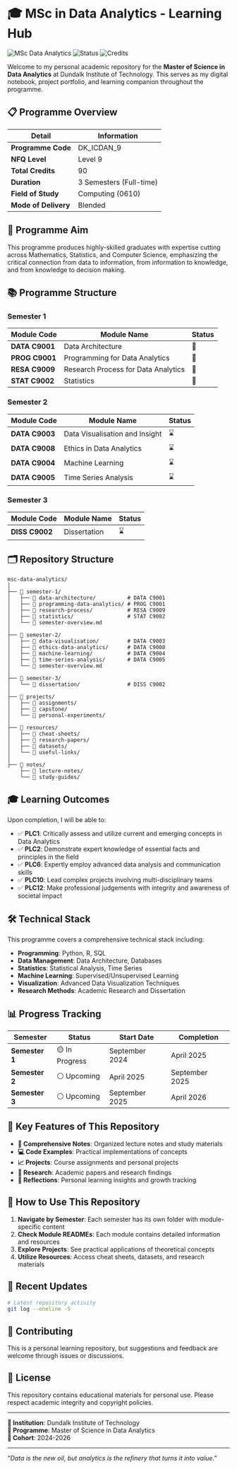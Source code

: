 # 🎓 MSc in Data Analytics - Learning Hub

![MSc Data Analytics](https://img.shields.io/badge/Level-NFQ%209-important)
![Status](https://img.shields.io/badge/Status-In%20Progress-blue)
![Credits](https://img.shields.io/badge/Credits-90-success)

Welcome to my personal academic repository for the **Master of Science in Data Analytics** at Dundalk Institute of Technology. This serves as my digital notebook, project portfolio, and learning companion throughout the programme.

## 📋 Programme Overview

| **Detail** | **Information** |
|------------|-----------------|
| **Programme Code** | DK_ICDAN_9 |
| **NFQ Level** | Level 9 |
| **Total Credits** | 90 |
| **Duration** | 3 Semesters (Full-time) |
| **Field of Study** | Computing (0610) |
| **Mode of Delivery** | Blended |

## 🎯 Programme Aim
This programme produces highly-skilled graduates with expertise cutting across Mathematics, Statistics, and Computer Science, emphasizing the critical connection from data to information, from information to knowledge, and from knowledge to decision making.

## 📚 Programme Structure

### Semester 1
| Module Code | Module Name | Status |
|-------------|-------------|---------|
| **DATA C9001** | Data Architecture | 📝 |
| **PROG C9001** | Programming for Data Analytics | 📝 |
| **RESA C9009** | Research Process for Data Analytics | 📝 |
| **STAT C9002** | Statistics | 📝 |

### Semester 2
| Module Code | Module Name | Status |
|-------------|-------------|---------|
| **DATA C9003** | Data Visualisation and Insight | ⌛ |
| **DATA C9008** | Ethics in Data Analytics | ⌛ |
| **DATA C9004** | Machine Learning | ⌛ |
| **DATA C9005** | Time Series Analysis | ⌛ |

### Semester 3
| Module Code | Module Name | Status |
|-------------|-------------|---------|
| **DISS C9002** | Dissertation | ⌛ |

## 🗂️ Repository Structure

```
msc-data-analytics/
│
├── 📁 semester-1/
│   ├── 📁 data-architecture/          # DATA C9001
│   ├── 📁 programming-data-analytics/ # PROG C9001
│   ├── 📁 research-process/           # RESA C9009
│   ├── 📁 statistics/                 # STAT C9002
│   └── 📄 semester-overview.md
│
├── 📁 semester-2/
│   ├── 📁 data-visualisation/         # DATA C9003
│   ├── 📁 ethics-data-analytics/      # DATA C9008
│   ├── 📁 machine-learning/           # DATA C9004
│   ├── 📁 time-series-analysis/       # DATA C9005
│   └── 📄 semester-overview.md
│
├── 📁 semester-3/
│   └── 📁 dissertation/               # DISS C9002
│
├── 📁 projects/
│   ├── 📁 assignments/
│   ├── 📁 capstone/
│   └── 📁 personal-experiments/
│
├── 📁 resources/
│   ├── 📁 cheat-sheets/
│   ├── 📁 research-papers/
│   ├── 📁 datasets/
│   └── 📁 useful-links/
│
├── 📁 notes/
    ├── 📁 lecture-notes/
    └── 📁 study-guides/
```

## 🎓 Learning Outcomes

Upon completion, I will be able to:

- ✅ **PLC1**: Critically assess and utilize current and emerging concepts in Data Analytics
- ✅ **PLC2**: Demonstrate expert knowledge of essential facts and principles in the field
- ✅ **PLC6**: Expertly employ advanced data analysis and communication skills
- ✅ **PLC10**: Lead complex projects involving multi-disciplinary teams
- ✅ **PLC12**: Make professional judgements with integrity and awareness of societal impact

## 🛠️ Technical Stack

This programme covers a comprehensive technical stack including:

- **Programming**: Python, R, SQL
- **Data Management**: Data Architecture, Databases
- **Statistics**: Statistical Analysis, Time Series
- **Machine Learning**: Supervised/Unsupervised Learning
- **Visualization**: Advanced Data Visualization Techniques
- **Research Methods**: Academic Research and Dissertation

## 📊 Progress Tracking

| Semester | Status | Start Date | Completion |
|----------|---------|------------|------------|
| **Semester 1** | 🟡 In Progress | September 2024 | April 2025 |
| **Semester 2** | ⚪ Upcoming | April 2025 | September 2025 |
| **Semester 3** | ⚪ Upcoming | September 2025 | April 2026 |

## 🌟 Key Features of This Repository

- **📖 Comprehensive Notes**: Organized lecture notes and study materials
- **💻 Code Examples**: Practical implementations of concepts
- **📈 Projects**: Course assignments and personal projects
- **🔬 Research**: Academic papers and research findings
- **📝 Reflections**: Personal learning insights and growth tracking

## 🚀 How to Use This Repository

1. **Navigate by Semester**: Each semester has its own folder with module-specific content
2. **Check Module READMEs**: Each module contains detailed information and resources
3. **Explore Projects**: See practical applications of theoretical concepts
4. **Utilize Resources**: Access cheat sheets, datasets, and research materials

## 📅 Recent Updates

```bash
# Latest repository activity
git log --oneline -5
```

## 🤝 Contributing

This is a personal learning repository, but suggestions and feedback are welcome through issues or discussions.

## 📄 License

This repository contains educational materials for personal use. Please respect academic integrity and copyright policies.

---

**🏫 Institution**: Dundalk Institute of Technology  
**🎯 Programme**: Master of Science in Data Analytics  
**📅 Cohort**: 2024-2026

---

*"Data is the new oil, but analytics is the refinery that turns it into value."*
